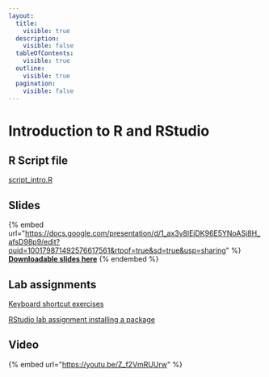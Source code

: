 ```yaml
---
layout:
  title:
    visible: true
  description:
    visible: false
  tableOfContents:
    visible: true
  outline:
    visible: true
  pagination:
    visible: false
---
```


# Introduction to R and RStudio

## R Script file

[script\_intro.R](https://drive.google.com/open?id=1q-dd3TMfDi7mLMkr-UcdmAYhi71y0r5A\&usp=drive\_fs)

## Slides

{% embed url="https://docs.google.com/presentation/d/1_ax3v8lEjDK96E5YNoASj8H_afsD98p9/edit?ouid=100179871492576617561&rtpof=true&sd=true&usp=sharing" %}
[**Downloadable slides here**](https://docs.google.com/presentation/d/1\_ax3v8lEjDK96E5YNoASj8H\_afsD98p9/edit?usp=sharing\&ouid=100179871492576617561\&rtpof=true\&sd=true)
{% endembed %}

## Lab assignments

[Keyboard shortcut exercises](https://docs.google.com/document/d/1\_cTgEeD5vCoXj\_Yu9a4mt3VwjP1l16Au?rtpof=true\&usp=drive\_fs)

[RStudio lab assignment installing a package](https://docs.google.com/document/d/1\_hyfKB7Y8ogVzizVac28oimQFjg3bDRi?rtpof=true\&usp=drive\_fs)

## Video

{% embed url="https://youtu.be/Z_f2VmRUUrw" %}
